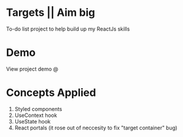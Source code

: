 # Targets || Aim big

To-do list project to help build up my ReactJs skills

# Demo

View project demo @

# Concepts Applied

1. Styled components
2. UseContext hook
3. UseState hook
4. React portals (it rose out of neccesity to fix "target container" bug)
